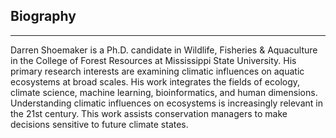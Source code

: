 ## Biography
___
Darren Shoemaker is a Ph.D. candidate in Wildlife, Fisheries & Aquaculture in the College of Forest Resources at Mississippi State University. His primary research interests are examining climatic influences on aquatic ecosystems at broad scales. His work integrates the fields of ecology, climate science, machine learning, bioinformatics, and human dimensions. Understanding climatic influences on ecosystems is increasingly relevant in the 21st century. This work assists conservation managers to make decisions sensitive to future climate states.   

<!--
**thedungeonecologist/thedungeonecologist** is a ✨ _special_ ✨ repository because its `README.md` (this file) appears on your GitHub profile.

Here are some ideas to get you started:

- 🔭 I’m currently working on ...
- 🌱 I’m currently learning ...
- 👯 I’m looking to collaborate on ...
- 🤔 I’m looking for help with ...
- 💬 Ask me about ...
- 📫 How to reach me: ...
- 😄 Pronouns: ...
- ⚡ Fun fact: ...
-->
